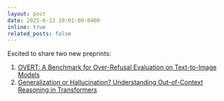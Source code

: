 ```yaml
---
layout: post
date: 2025-6-13 10:01:00-0400
inline: true
related_posts: false
---
```

Excited to share two new preprints:

1. [OVERT: A Benchmark for Over-Refusal Evaluation on Text-to-Image Models](https://arxiv.org/abs/2505.21347)
2. [Generalization or Hallucination? Understanding Out-of-Context Reasoning in Transformers](https://arxiv.org/abs/2506.10887)
